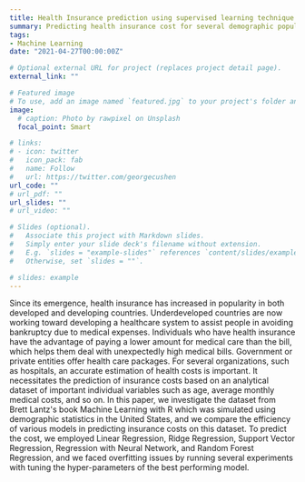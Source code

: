```yaml
---
title: Health Insurance prediction using supervised learning technique
summary: Predicting health insurance cost for several demographic population.
tags:
- Machine Learning
date: "2021-04-27T00:00:00Z"

# Optional external URL for project (replaces project detail page).
external_link: ""

# Featured image
# To use, add an image named `featured.jpg` to your project's folder and keep this below section for caption. However, caption is optional. 
image:
  # caption: Photo by rawpixel on Unsplash
  focal_point: Smart

# links:
# - icon: twitter
#   icon_pack: fab
#   name: Follow
#   url: https://twitter.com/georgecushen
url_code: ""
# url_pdf: ""
url_slides: ""
# url_video: ""

# Slides (optional).
#   Associate this project with Markdown slides.
#   Simply enter your slide deck's filename without extension.
#   E.g. `slides = "example-slides"` references `content/slides/example-slides.md`.
#   Otherwise, set `slides = ""`.

# slides: example
---
```


Since its emergence, health insurance has increased in popularity in both developed and developing countries. Underdeveloped countries are now working toward developing a healthcare system to assist people in avoiding bankruptcy due to medical expenses. Individuals who have health insurance have the advantage of paying a lower amount for medical care than the bill, which helps them deal with unexpectedly high medical bills. Government or private entities offer health care packages. For several organizations, such as hospitals, an accurate estimation of health costs is important. It necessitates the prediction of insurance costs based on an analytical dataset of important individual variables such as age, average monthly medical costs, and so on. In this paper, we investigate the dataset from Brett Lantz's book Machine Learning with R which was simulated using demographic statistics in the United States, and we compare the efficiency of various models in predicting insurance costs on this dataset. To predict the cost, we employed Linear Regression, Ridge Regression, Support Vector Regression, Regression with Neural Network, and Random Forest Regression, and we faced overfitting issues by running several experiments with tuning the hyper-parameters of the best performing model.